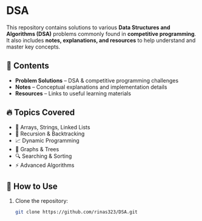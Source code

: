 # DSA

This repository contains solutions to various **Data Structures and Algorithms (DSA)** problems commonly found in **competitive programming**. It also includes **notes, explanations, and resources** to help understand and master key concepts.

## 📌 Contents
- **Problem Solutions** – DSA & competitive programming challenges
- **Notes** – Conceptual explanations and implementation details
- **Resources** – Links to useful learning materials

## 🔥 Topics Covered
- 📌 Arrays, Strings, Linked Lists  
- 🔄 Recursion & Backtracking  
- 📈 Dynamic Programming  
- 🌳 Graphs & Trees  
- 🔍 Searching & Sorting  
- ⚡ Advanced Algorithms  

## 🚀 How to Use
1. Clone the repository:  
   ```bash
   git clone https://github.com/rinas323/DSA.git

